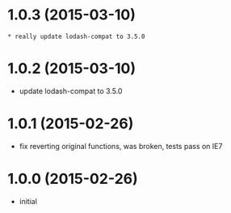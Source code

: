# 1.0.3 (2015-03-10)

    * really update lodash-compat to 3.5.0

# 1.0.2 (2015-03-10)
  
  * update lodash-compat to 3.5.0

# 1.0.1 (2015-02-26)

  * fix reverting original functions, was broken, tests pass on IE7

# 1.0.0 (2015-02-26)

  * initial

